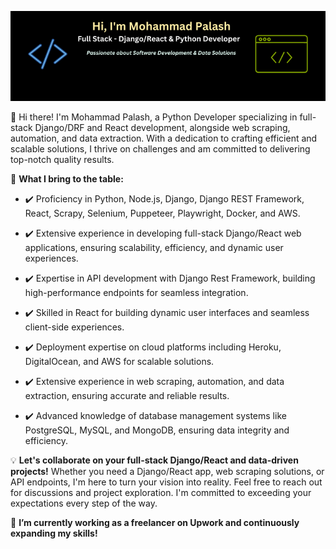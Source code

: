 [![Banner](banner/github_v4.png)](https://www.linkedin.com/in/fl-palash/)

👋 Hi there! I'm Mohammad Palash, a Python Developer specializing in full-stack Django/DRF and React development, alongside web scraping, automation, and data extraction. With a dedication to crafting efficient and scalable solutions, I thrive on challenges and am committed to delivering top-notch quality results.

🚀 **What I bring to the table:**

- ✔️ Proficiency in Python, Node.js, Django, Django REST Framework, React, Scrapy, Selenium, Puppeteer, Playwright, Docker, and AWS.
  
- ✔️ Extensive experience in developing full-stack Django/React web applications, ensuring scalability, efficiency, and dynamic user experiences.
  
- ✔️ Expertise in API development with Django Rest Framework, building high-performance endpoints for seamless integration.
  
- ✔️ Skilled in React for building dynamic user interfaces and seamless client-side experiences.

- ✔️ Deployment expertise on cloud platforms including Heroku, DigitalOcean, and AWS for scalable solutions.

- ✔️ Extensive experience in web scraping, automation, and data extraction, ensuring accurate and reliable results.

- ✔️ Advanced knowledge of database management systems like PostgreSQL, MySQL, and MongoDB, ensuring data integrity and efficiency.

💡 **Let's collaborate on your full-stack Django/React and data-driven projects!** Whether you need a Django/React app, web scraping solutions, or API endpoints, I'm here to turn your vision into reality. Feel free to reach out for discussions and project exploration. I'm committed to exceeding your expectations every step of the way.

🌱 **I’m currently working as a freelancer on Upwork and continuously expanding my skills!**
